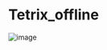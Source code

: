 # Tetrix_offline

![image](https://github.com/yuninje/Tetrix_OnlyGame/blob/master/image/Tetrix%20play%20gif.gif)


